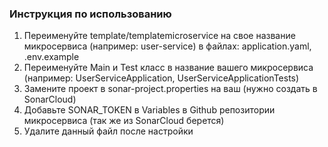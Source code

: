 ### Инструкция по использованию
1. Переименуйте template/templatemicroservice на свое название микросервиса (например: user-service) в файлах: application.yaml, .env.example
2. Переименуйте Main и Test класс в название вашего микросервиса (например: UserServiceApplication, UserServiceApplicationTests)
3. Замените проект в sonar-project.properties на ваш (нужно создать в SonarCloud)
4. Добавьте SONAR_TOKEN в Variables в Github репозитории микросервиса (так же из SonarCloud берется) 
5. Удалите данный файл после настройки